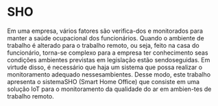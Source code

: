 # SHO
 Em uma empresa, vários fatores são verifica-dos e monitorados para manter a saúde ocupacional dos funcionários.  Quando o ambiente de trabalho é alterado para o trabalho remoto, ou seja, feito na casa do funcionário, torna-se complexo para a empresa ter conhecimento seas condições ambientes previstas em legislação estão sendoseguidas.  Em virtude disso, é necessário que haja um sistema que possa realizar o monitoramento adequado nessesambientes.  Desse modo, este trabalho apresenta o sistemaSHO (Smart Home Office) que consiste em uma solução IoT para o monitoramento da qualidade do ar em ambien-tes de trabalho remoto.
